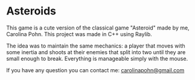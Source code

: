 # Asteroids

This game is a cute version of the classical game "Asteroid" made by me, Carolina Pohn.
This project was made in C++ using Raylib.

The idea was to maintain the same mechanics: a player that moves with some inertia and shoots at their enemies that split into two until they are small enough to break. Everything is manageable simply with the mouse.

If you have any question you can contact me: carolinapohn@gmail.com
